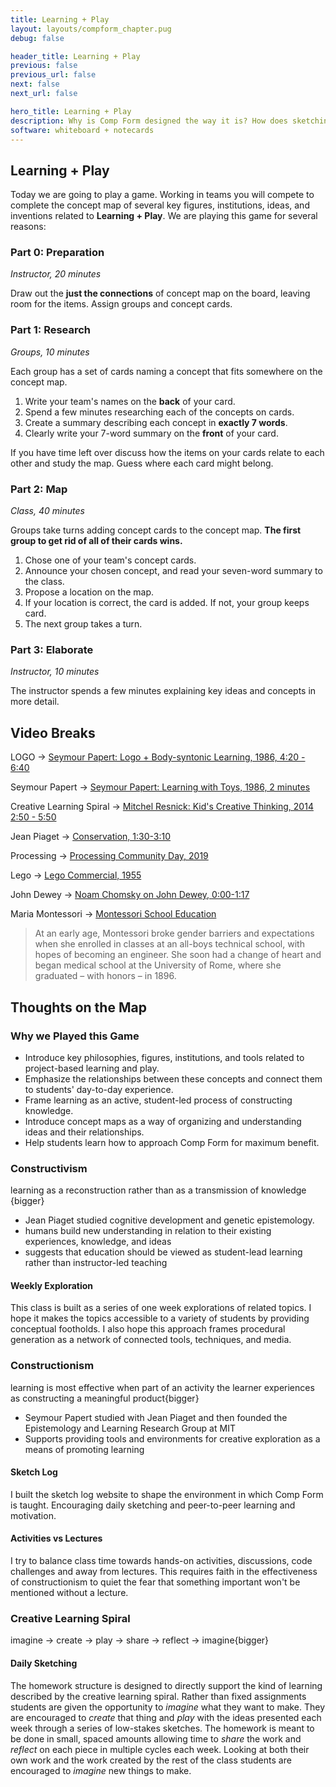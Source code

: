 ```yaml
---
title: Learning + Play
layout: layouts/compform_chapter.pug
debug: false

header_title: Learning + Play
previous: false
previous_url: false
next: false
next_url: false

hero_title: Learning + Play
description: Why is Comp Form designed the way it is? How does sketching support learning, how does practice work, and how can you approach this class to gain the most benefit?
software: whiteboard + notecards
---
```


## Learning + Play

Today we are going to play a game. Working in teams you will compete to complete the concept map of several key figures, institutions, ideas, and inventions related to **Learning + Play**. We are playing this game for several reasons:

### Part 0: Preparation

_Instructor, 20 minutes_

Draw out the **just the connections** of concept map on the board, leaving room for the items. Assign groups and concept cards.

### Part 1: Research

_Groups, 10 minutes_

Each group has a set of cards naming a concept that fits somewhere on the concept map.

1. Write your team's names on the **back** of your card.
2. Spend a few minutes researching each of the concepts on cards.
3. Create a summary describing each concept in **exactly 7 words**.
4. Clearly write your 7-word summary on the **front** of your card.

If you have time left over discuss how the items on your cards relate to each other and study the map. Guess where each card might belong.

### Part 2: Map

_Class, 40 minutes_

Groups take turns adding concept cards to the concept map. **The first group to get rid of all of their cards wins.**

1. Chose one of your team's concept cards.
2. Announce your chosen concept, and read your seven-word summary to the class.
3. Propose a location on the map.
4. If your location is correct, the card is added. If not, your group keeps card.
5. The next group takes a turn.

### Part 3: Elaborate

_Instructor, 10 minutes_

The instructor spends a few minutes explaining key ideas and concepts in more detail.

## Video Breaks

LOGO → [Seymour Papert: Logo + Body-syntonic Learning, 1986, 4:20 - 6:40](https://www.youtube.com/watch?v=ZG9cYhekB8A&feature=youtu.be&t=4m25s)

Seymour Papert → [Seymour Papert: Learning with Toys, 1986, 2 minutes](https://www.youtube.com/watch?v=IhEovwWiniY)

Creative Learning Spiral → [Mitchel Resnick: Kid's Creative Thinking, 2014 2:50 - 5:50](https://youtu.be/r_6XwhdpRJA?t=171)

Jean Piaget → [Conservation, 1:30-3:10](https://youtu.be/YtLEWVu815o?t=93)

Processing → [Processing Community Day, 2019](https://www.youtube.com/watch?v=n3-_WcLaiV0)

Lego → [Lego Commercial, 1955](https://www.youtube.com/watch?v=C1gmrgnYD5A)

John Dewey → [Noam Chomsky on John Dewey, 0:00-1:17](https://www.youtube.com/watch?v=uZFuOZ0yTNM)

Maria Montessori → [Montessori School Education](https://www.youtube.com/watch?v=UzmvtVAuuyI)

> At an early age, Montessori broke gender barriers and expectations when she enrolled in classes at an all-boys technical school, with hopes of becoming an engineer. She soon had a change of heart and began medical school at the University of Rome, where she graduated – with honors – in 1896.

## Thoughts on the Map

### Why we Played this Game

- Introduce key philosophies, figures, institutions, and tools related to project-based learning and play.
- Emphasize the relationships between these concepts and connect them to students' day-to-day experience.
- Frame learning as an active, student-led process of constructing knowledge.
- Introduce concept maps as a way of organizing and understanding ideas and their relationships.
- Help students learn how to approach Comp Form for maximum benefit.

### Constructivism

learning as a reconstruction rather than as a transmission of knowledge {bigger}

- Jean Piaget studied cognitive development and genetic epistemology.
- humans build new understanding in relation to their existing experiences, knowledge, and ideas
- suggests that education should be viewed as student-lead learning rather than instructor-led teaching

#### Weekly Exploration

This class is built as a series of one week explorations of related topics. I hope it makes the topics accessible to a variety of students by providing conceptual footholds. I also hope this approach frames procedural generation as a network of connected tools, techniques, and media.

### Constructionism

learning is most effective when part of an activity the learner experiences as constructing a meaningful product{bigger}

- Seymour Papert studied with Jean Piaget and then founded the Epistemology and Learning Research Group at MIT
- Supports providing tools and environments for creative exploration as a means of promoting learning

#### Sketch Log

I built the sketch log website to shape the environment in which Comp Form is taught. Encouraging daily sketching and peer-to-peer learning and motivation.

#### Activities vs Lectures

I try to balance class time towards hands-on activities, discussions, code challenges and away from lectures. This requires faith in the effectiveness of constructionism to quiet the fear that something important won't be mentioned without a lecture.

### Creative Learning Spiral

imagine → create → play → share → reflect → imagine{bigger}

#### Daily Sketching

The homework structure is designed to directly support the kind of learning described by the creative learning spiral. Rather than fixed assignments students are given the opportunity to _imagine_ what they want to make. They are encouraged to _create_ that thing and _play_ with the ideas presented each week through a series of low-stakes sketches. The homework is meant to be done in small, spaced amounts allowing time to _share_ the work and _reflect_ on each piece in multiple cycles each week. Looking at both their own work and the work created by the rest of the class students are encouraged to _imagine_ new things to make.
